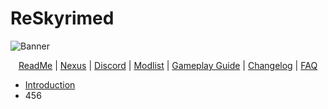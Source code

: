 # ReSkyrimed

![Banner](https://github.com/Abi822/ReSkyrimed/tree/main)

<p align="center">
  <a href="">ReadMe</a> |
  <a href="">Nexus</a> |
  <a href="">Discord</a> |
  <a href="https://loadorderlibrary.com/lists/">Modlist</a> |
  <a href=".md">Gameplay Guide</a> |
  <a href=".md">Changelog</a> |
  <a href=".md">FAQ</a>
</p>

- [Introduction](#introduction)
- 456